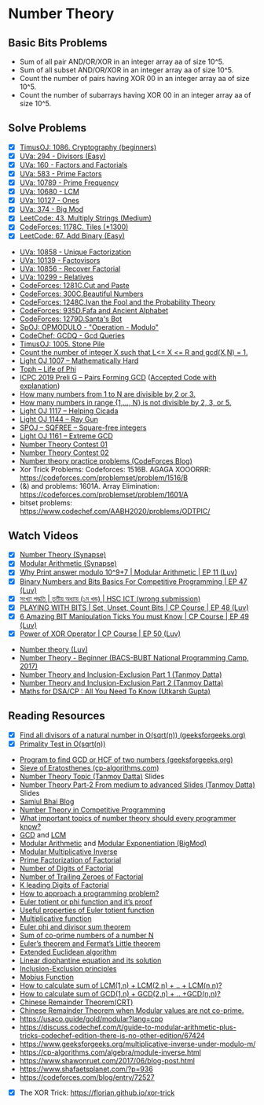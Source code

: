 # Number Theory

<!--
- Modular Arithmetic
  - [x] Addition, Subtraction and Multiplication modulo formula
  - [x] BigMod
  - Innerve Module
  - Multiplicative Inverse
  - Extend Euclid
-->

## Basic Bits Problems

- Sum of all pair AND/OR/XOR in an integer array aa of size 10^5.
- Sum of all subset AND/OR/XOR in an integer array aa of size 10^5.
- Count the number of pairs having XOR 00 in an integer array aa of size 10^5.
- Count the number of subarrays having XOR 00 in an integer array aa of size 10^5.

## Solve Problems

- [x] [TimusOJ: 1086. Cryptography (beginners)](https://acm.timus.ru/problem.aspx?space=1&num=1086)
- [x] [UVa: 294 - Divisors (Easy)](https://onlinejudge.org/index.php?option=onlinejudge&Itemid=8&page=show_problem&problem=230)
- [x] [UVa: 160 - Factors and Factorials](https://onlinejudge.org/index.php?option=com_onlinejudge&Itemid=8&page=show_problem&problem=96)
- [x] [UVa: 583 - Prime Factors](https://onlinejudge.org/index.php?option=com_onlinejudge&Itemid=8&page=show_problem&problem=524)
- [x] [UVa: 10789 - Prime Frequency](https://onlinejudge.org/index.php?option=com_onlinejudge&Itemid=8&page=show_problem&problem=1730)
- [x] [UVa: 10680 - LCM](https://onlinejudge.org/index.php?option=com_onlinejudge&Itemid=8&page=show_problem&problem=1621)
- [x] [UVa: 10127 - Ones](https://onlinejudge.org/index.php?option=com_onlinejudge&Itemid=8&page=show_problem&problem=1068)
- [x] [UVa: 374 - Big Mod](https://onlinejudge.org/index.php?option=com_onlinejudge&Itemid=8&page=show_problem&problem=310)
- [x] [LeetCode: 43. Multiply Strings (Medium)](https://leetcode.com/problems/multiply-strings/)
- [x] [CodeForces: 1178C. Tiles (\*1300)](https://codeforces.com/contest/1178/problem/C)
- [x] [LeetCode: 67. Add Binary (Easy)](https://leetcode.com/problems/add-binary)
- [UVa: 10858 - Unique Factorization](https://onlinejudge.org/index.php?option=com_onlinejudge&Itemid=8&page=show_problem&problem=1799)
- [UVa: 10139 - Factovisors](https://onlinejudge.org/index.php?option=com_onlinejudge&Itemid=8&page=show_problem&problem=1080)
- [UVa: 10856 - Recover Factorial](https://onlinejudge.org/index.php?option=com_onlinejudge&Itemid=8&page=show_problem&problem=1797)
- [UVa: 10299 - Relatives](https://onlinejudge.org/index.php?option=com_onlinejudge&Itemid=8&page=show_problem&problem=1240)
- [CodeForces: 1281C.Cut and Paste](https://codeforces.com/problemset/problem/1281/C)
- [CodeForces: 300C.Beautiful Numbers](https://codeforces.com/problemset/problem/300/C)
- [CodeForces: 1248C.Ivan the Fool and the Probability Theory](https://codeforces.com/problemset/problem/1248/C)
- [CodeForces: 935D.Fafa and Ancient Alphabet](https://codeforces.com/problemset/problem/935/D)
- [CodeForces: 1279D.Santa's Bot](https://codeforces.com/problemset/problem/1279/D)
- [SpOJ: OPMODULO - "Operation - Modulo"](https://www.spoj.com/problems/OPMODULO/)
- [CodeChef: GCDQ - Gcd Queries](https://www.codechef.com/problems/GCDQ)
- [TimusOJ: 1005. Stone Pile](https://acm.timus.ru/problem.aspx?space=1&num=1005)
- [Count the number of integer X such that L<= X <= R and gcd(X,N) = 1.](https://youtu.be/DTXvtKf3X_E?t=2600)
- [Light OJ 1007 – Mathematically Hard](https://youtu.be/DTXvtKf3X_E?t=3209)
- [Toph – Life of Phi](https://youtu.be/DTXvtKf3X_E?t=3629)
- [ICPC 2019 Preli G – Pairs Forming GCD](https://youtu.be/DTXvtKf3X_E?t=4537) ([Accepted Code with explanation](https://turing13.com/2020/07/16/icpc-2019-preli-g-pairs-forming-gcd/))
- [How many numbers from 1 to N are divisible by 2 or 3.](https://youtu.be/DTXvtKf3X_E?t=8260)
- [How many numbers in range {1,…, N} is not divisible by 2, 3, or 5.](https://youtu.be/DTXvtKf3X_E?t=8508)
- [Light OJ 1117 – Helping Cicada](https://youtu.be/DTXvtKf3X_E?t=8875)
- [Light OJ 1144 – Ray Gun](https://youtu.be/DTXvtKf3X_E?t=9026)
- [SPOJ – SQFREE – Square-free integers](https://youtu.be/DTXvtKf3X_E?t=10653)
- [Light OJ 1161 – Extreme GCD](https://youtu.be/DTXvtKf3X_E?t=11066)
- [Number Theory Contest 01](https://vjudge.net/contest/381131)
- [Number Theory Contest 02](https://vjudge.net/contest/381132)
- [Number theory practice problems (CodeForces Blog)](https://codeforces.com/blog/entry/49494)
- Xor Trick Problems: Codeforces: 1516B. AGAGA XOOORRR: https://codeforces.com/problemset/problem/1516/B
- (&) and problems: 1601A. Array Elimination: https://codeforces.com/problemset/problem/1601/A
- bitset problems: https://www.codechef.com/AABH2020/problems/ODTPIC/

## Watch Videos

- [x] [Number Theory (Synapse)](https://youtu.be/kr0cL7nOauc)
- [x] [Modular Arithmetic (Synapse)](https://youtu.be/RsWquJtpn0E)
- [x] [Why Print answer modulo 10^9+7 | Modular Arithmetic | EP 11 (Luv)](https://youtu.be/RCq5TYMZEwg)
- [x] [Binary Numbers and Bits Basics For Competitive Programming | EP 47 (Luv)](https://youtu.be/DYwhXwGj1L4)
- [x] [সংখ্যা পদ্ধতি | তৃতীয় অধ্যায় (১ম খন্ড) | HSC ICT (wrong submission)](https://youtube.com/playlist?list=PL0G2Ga9ALv6lrpxwuG2KE73ohn4K8GatJ)
- [x] [PLAYING WITH BITS | Set, Unset, Count Bits | CP Course | EP 48 (Luv)](https://youtu.be/yEa0vkjJSf0)
- [x] [6 Amazing BIT Manipulation Ticks You must Know | CP Course | EP 49 (Luv)](https://youtu.be/XjtYsFjXtoE)
- [x] [Power of XOR Operator | CP Course | EP 50 (Luv)](https://youtu.be/SFOlkUnjtA4)
- [Number theory (Luv)](https://youtube.com/playlist?list=PLauivoElc3giVROwL-6g9hO-LlSen_NaV)
- [Number Theory - Beginner (BACS-BUBT National Programming Camp, 2017)](https://youtu.be/gk2MUZc8jTM)
- [Number Theory and Inclusion-Exclusion Part 1 (Tanmoy Datta)](https://youtu.be/tDzHLd3UCo0)
- [Number Theory and Inclusion-Exclusion Part 2 (Tanmoy Datta)](https://youtu.be/DTXvtKf3X_E)
- [Maths for DSA/CP : All You Need To Know (Utkarsh Gupta)](https://youtu.be/tDM6lT-qjys?t=110)

## Reading Resources

- [x] [Find all divisors of a natural number in O(sqrt(n)) (geeksforgeeks.org)](https://www.geeksforgeeks.org/find-all-divisors-of-a-natural-number-set-2/)
- [x] [Primality Test in O(sqrt(n))](https://www.learndsa.com/2020/07/introduction-to-prime-numbers-and-primality-test-in-sqrt-n-time-complexity.html)
- [Program to find GCD or HCF of two numbers (geeksforgeeks.org)](https://www.geeksforgeeks.org/c-program-find-gcd-hcf-two-numbers/)
- [Sieve of Eratosthenes (cp-algorithms.com)](https://cp-algorithms.com/algebra/sieve-of-eratosthenes.html)
- [Number Theory Topic (Tanmoy Datta)](https://docs.google.com/document/d/1NsGMyQSxa9xU-MrLQRcU1NYEZLDNm3xEeirqq5b-Liw/edit?usp=sharing) Slides
- [Number Theory Part-2 From medium to advanced Slides (Tanmoy Datta)](https://docs.google.com/presentation/d/1Svz9YBCYZqXUCWZ-lpHSu0itkPiN7q5IEI-wMGjwX7w/edit?usp=sharing) Slides
- [Samiul Bhai Blog](https://forthright48.com/p-cpps-101/)
- [Number Theory in Competitive Programming](https://artofproblemsolving.com/community/c90633h1291397)
- [What important topics of number theory should every programmer know?](https://www.quora.com/Number-Theory/What-important-topics-of-number-theory-should-every-programmer-know)
- [GCD](https://forthright48.com/euclidean-algorithm/) and [LCM](https://forthright48.com/lowest-common-multiple-of-two-number/)
- [Modular Arithmetic](https://forthright48.com/introduction-to-modular-arithmetic/) and [Modular Exponentiation (BigMod)](https://forthright48.com/modular-exponentiation/)
- [Modular Multiplicative Inverse](https://forthright48.com/modular-multiplicative-inverse/)
- [Prime Factorization of Factorial](https://forthright48.com/prime-factorization-of-factorial/)
- [Number of Digits of Factorial](https://forthright48.com/number-of-digits-of-factorial/)
- [Number of Trailing Zeroes of Factorial](https://forthright48.com/number-of-trailing-zeroes-of-factorial/)
- [K leading Digits of Factorial](https://forthright48.com/leading-digits-of-factorial/)
- [How to approach a programming problem?](https://youtu.be/DTXvtKf3X_E?t=3497)
- [Euler totient or phi function and it’s proof](https://forthright48.com/euler-totient-or-phi-function)
- [Useful properties of Euler totient function](https://youtu.be/DTXvtKf3X_E?t=2109)
- [Multiplicative function](https://forthright48.com/multiplicative-function/)
- [Euler phi and divisor sum theorem](https://forthright48.com/euler-phi-extension-and-divisor-sum/)
- [Sum of co-prime numbers of a number N](https://forthright48.com/sum-of-coprime-numbers-of-integer/)
- [Euler’s theorem and Fermat’s Little theorem](https://forthright48.com/eulers-theorem-and-fermats-little-theorem/)
- [Extended Euclidean algorithm](https://forthright48.com/extended-euclidean-algorithm/)
- [Linear diophantine equation and its solution](https://forthright48.com/linear-diophantine-equation/)
- [Inclusion-Exclusion principles](https://cp-algorithms.com/combinatorics/inclusion-exclusion.html)
- [Mobius Function](https://brilliant.org/wiki/mobius-function/)
- [How to calculate sum of LCM(1,n) + LCM(2,n) + .. + LCM(n,n)?](https://forthright48.com/spoj-lcmsum-lcm-sum)
- [How to calculate sum of GCD(1,n) + GCD(2,n) + .. +GCD(n,n)?](https://forthright48.com/gcd-sum-function/)
- [Chinese Remainder Theorem(CRT)](https://forthright48.com/chinese-remainder-theorem-part-1-coprime-moduli/)
- [Chinese Remainder Theorem when Modular values are not co-prime.](https://forthright48.com/chinese-remainder-theorem-part-2-non-coprime-moduli/)
- https://usaco.guide/gold/modular?lang=cpp
- https://discuss.codechef.com/t/guide-to-modular-arithmetic-plus-tricks-codechef-edition-there-is-no-other-edition/67424
- https://www.geeksforgeeks.org/multiplicative-inverse-under-modulo-m/
- https://cp-algorithms.com/algebra/module-inverse.html
- https://www.shawonruet.com/2017/06/blog-post.html
- https://www.shafaetsplanet.com/?p=936
- https://codeforces.com/blog/entry/72527
- [x] The XOR Trick: https://florian.github.io/xor-trick
